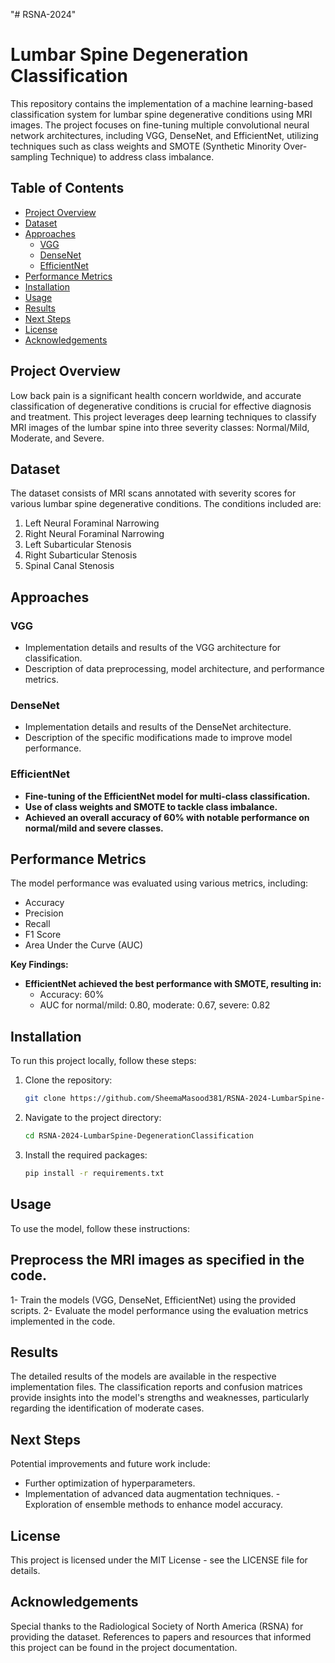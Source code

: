 "# RSNA-2024" 
# Lumbar Spine Degeneration Classification

This repository contains the implementation of a machine learning-based classification system for lumbar spine degenerative conditions using MRI images. The project focuses on fine-tuning multiple convolutional neural network architectures, including VGG, DenseNet, and EfficientNet, utilizing techniques such as class weights and SMOTE (Synthetic Minority Over-sampling Technique) to address class imbalance.

## Table of Contents

- [Project Overview](#project-overview)
- [Dataset](#dataset)
- [Approaches](#approaches)
  - [VGG](#vgg)
  - [DenseNet](#densenet)
  - [EfficientNet](#efficientnet)
- [Performance Metrics](#performance-metrics)
- [Installation](#installation)
- [Usage](#usage)
- [Results](#results)
- [Next Steps](#next-steps)
- [License](#license)
- [Acknowledgements](#acknowledgements)

## Project Overview

Low back pain is a significant health concern worldwide, and accurate classification of degenerative conditions is crucial for effective diagnosis and treatment. This project leverages deep learning techniques to classify MRI images of the lumbar spine into three severity classes: Normal/Mild, Moderate, and Severe.

## Dataset

The dataset consists of MRI scans annotated with severity scores for various lumbar spine degenerative conditions. The conditions included are:

1. Left Neural Foraminal Narrowing
2. Right Neural Foraminal Narrowing
3. Left Subarticular Stenosis
4. Right Subarticular Stenosis
5. Spinal Canal Stenosis

## Approaches

### VGG

- Implementation details and results of the VGG architecture for classification.
- Description of data preprocessing, model architecture, and performance metrics.

### DenseNet

- Implementation details and results of the DenseNet architecture.
- Description of the specific modifications made to improve model performance.

### EfficientNet

- **Fine-tuning of the EfficientNet model for multi-class classification.**
- **Use of class weights and SMOTE to tackle class imbalance.**
- **Achieved an overall accuracy of 60% with notable performance on normal/mild and severe classes.**

## Performance Metrics

The model performance was evaluated using various metrics, including:

- Accuracy
- Precision
- Recall
- F1 Score
- Area Under the Curve (AUC)

**Key Findings:**
- **EfficientNet achieved the best performance with SMOTE, resulting in:**
  - Accuracy: 60%
  - AUC for normal/mild: 0.80, moderate: 0.67, severe: 0.82

## Installation

To run this project locally, follow these steps:

1. Clone the repository:
   ```bash
   git clone https://github.com/SheemaMasood381/RSNA-2024-LumbarSpine-DegenerationClassification.git


2. Navigate to the project directory:
   ```bash
   cd RSNA-2024-LumbarSpine-DegenerationClassification


3. Install the required packages:
   ```bash
   pip install -r requirements.txt


## Usage
To use the model, follow these instructions:

## Preprocess the MRI images as specified in the code.
1- Train the models (VGG, DenseNet, EfficientNet) using the provided scripts.
2- Evaluate the model performance using the evaluation metrics implemented in the code.

## Results
The detailed results of the models are available in the respective implementation files. The classification reports and confusion matrices provide insights into the model's strengths and weaknesses, particularly regarding the identification of moderate cases.

## Next Steps
Potential improvements and future work include:

  - Further optimization of hyperparameters.
  - Implementation of advanced data augmentation techniques.
  -Exploration of ensemble methods to enhance model accuracy.

## License
This project is licensed under the MIT License - see the LICENSE file for details.

## Acknowledgements
Special thanks to the Radiological Society of North America (RSNA) for providing the dataset.
References to papers and resources that informed this project can be found in the project documentation.


